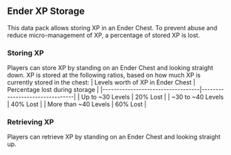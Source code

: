 ## Ender XP Storage
This data pack allows storing XP in an Ender Chest. To prevent abuse and reduce micro-management of XP, a percentage of stored XP is lost.

### Storing XP
Players can store XP by standing on an Ender Chest and looking straight down. XP is stored at the following ratios, based on how much XP is currently stored in the chest:
| Levels worth of XP in Ender Chest | Percentage lost during storage |
|-----------------------------------|--------------------------------|
| Up to ~30 Levels                  | 20% Lost                       |
| ~30 to ~40 Levels                 | 40% Lost                       |
| More than ~40 Levels              | 60% Lost                       |

### Retrieving XP
Players can retrieve XP by standing on an Ender Chest and looking straight up.